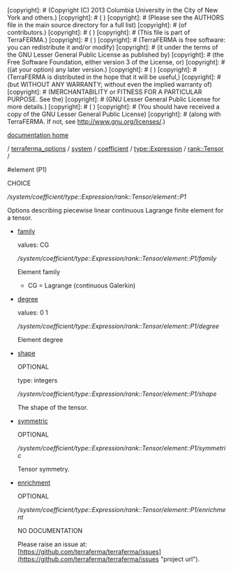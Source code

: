 [copyright]: # (Copyright (C) 2013 Columbia University in the City of New York and others.)
[copyright]: # ( )
[copyright]: # (Please see the AUTHORS file in the main source directory for a full list)
[copyright]: # (of contributors.)
[copyright]: # ( )
[copyright]: # (This file is part of TerraFERMA.)
[copyright]: # ( )
[copyright]: # (TerraFERMA is free software: you can redistribute it and/or modify)
[copyright]: # (it under the terms of the GNU Lesser General Public License as published by)
[copyright]: # (the Free Software Foundation, either version 3 of the License, or)
[copyright]: # ((at your option) any later version.)
[copyright]: # ( )
[copyright]: # (TerraFERMA is distributed in the hope that it will be useful,)
[copyright]: # (but WITHOUT ANY WARRANTY; without even the implied warranty of)
[copyright]: # (MERCHANTABILITY or FITNESS FOR A PARTICULAR PURPOSE. See the)
[copyright]: # (GNU Lesser General Public License for more details.)
[copyright]: # ( )
[copyright]: # (You should have received a copy of the GNU Lesser General Public License)
[copyright]: # (along with TerraFERMA. If not, see <http://www.gnu.org/licenses/>.)

[documentation home](Documentation)

/ [terraferma_options](../../../../../terraferma_options) / [system](../../../../system) / [coefficient](../../../coefficient) / [type::Expression](../../type__Expression) / [rank::Tensor](../rank__Tensor) /

#element (P1)

CHOICE 

*/system/coefficient/type::Expression/rank::Tensor/element::P1*

Options describing piecewise linear continuous Lagrange finite element for a tensor.

* [family](element__P1/family "child")

    values: CG

    */system/coefficient/type::Expression/rank::Tensor/element::P1/family*

    Element family
    
    - CG = Lagrange (continuous Galerkin)

* [degree](element__P1/degree "child")

    values: 0 1

    */system/coefficient/type::Expression/rank::Tensor/element::P1/degree*

    Element degree

* [shape](element__P1/shape "child")

    OPTIONAL 

    type: integers

    */system/coefficient/type::Expression/rank::Tensor/element::P1/shape*

    The shape of the tensor.

* [symmetric](element__P1/symmetric "child")

    OPTIONAL 

    */system/coefficient/type::Expression/rank::Tensor/element::P1/symmetric*

    Tensor symmetry.

* [enrichment](element__P1/enrichment "child")

    OPTIONAL 

    */system/coefficient/type::Expression/rank::Tensor/element::P1/enrichment*

    NO DOCUMENTATION

    Please raise an issue at: [https://github.com/terraferma/terraferma/issues](https://github.com/terraferma/terraferma/issues "project url").

[autogenerated]: # (This file was automatically generated from the schema file:/home/cwilson/repos/github/TerraFERMA/TerraFERMA/buckettools/schemas/element.rng.)

